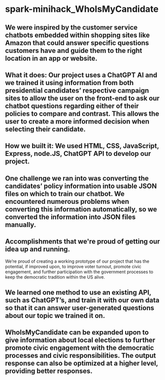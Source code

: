 # spark-minihack_WhoIsMyCandidate

## We were inspired by the customer service chatbots embedded within shopping sites like Amazon that could answer specific questions customers have and guide them to the right location in an app or website. 

## What it does: Our project uses a ChatGPT AI and we trained it using information from both presidential candidates’ respective campaign sites to allow the user on the front-end to ask our chatbot questions regarding either of their policies to compare and contrast. This allows the user to create a more informed decision when selecting their candidate. 


## How we built it: We used HTML, CSS, JavaScript, Express, node.JS, ChatGPT API to develop our project. 

## One challenge we ran into was converting the candidates’ policy information into usable JSON files on which to train our chatbot. We encountered numerous problems when converting this information automatically, so we converted the information into JSON files manually. 

## Accomplishments that we're proud of getting our idea up and running. 
We’re proud of creating a working prototype of our project that has the potential, if improved upon, to improve voter turnout, promote civic engagement, and further participation with the government processes to keep the democratic tradition within the US alive.



## We learned one method to use an existing API, such as ChatGPT’s, and train it with our own data so that it can answer user-generated questions about our topic we trained it on. 

## WhoIsMyCandidate can be expanded upon to give information about local elections to further promote civic engagement with the democratic processes and civic responsibilities. The output response can also be optimized at a higher level, providing better responses.
